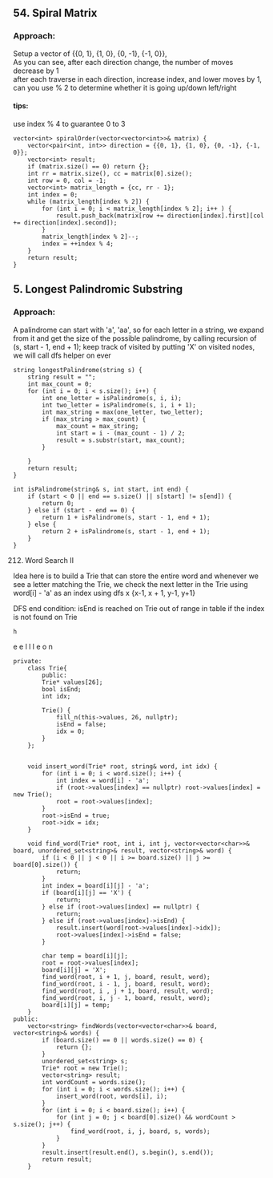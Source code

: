 ## 54. Spiral Matrix
### Approach:
Setup a vector of {{0, 1}, {1, 0}, {0, -1}, {-1, 0}},  
As you can see, after each direction change, the number of moves decrease by 1  
after each traverse in each direction, increase index, and lower moves by 1,  
can you use % 2 to determine whether it is going up/down left/right

#### tips:
use index % 4 to guarantee 0 to 3

```
vector<int> spiralOrder(vector<vector<int>>& matrix) {
    vector<pair<int, int>> direction = {{0, 1}, {1, 0}, {0, -1}, {-1, 0}};
    vector<int> result;
    if (matrix.size() == 0) return {};
    int rr = matrix.size(), cc = matrix[0].size();
    int row = 0, col = -1;
    vector<int> matrix_length = {cc, rr - 1};
    int index = 0;
    while (matrix_length[index % 2]) {
        for (int i = 0; i < matrix_length[index % 2]; i++ ) {
            result.push_back(matrix[row += direction[index].first][col += direction[index].second]);
        }
        matrix_length[index % 2]--;
        index = ++index % 4;
    }
    return result;
}
```


## 5. Longest Palindromic Substring
### Approach:
A palindrome can start with 'a', 'aa', so for each letter in a string, we expand from it
and get the size of the possible palindrome, by calling recursion of (s, start - 1, end + 1);
keep track of visited by putting 'X' on visited nodes,   
we will call dfs helper on ever

```
string longestPalindrome(string s) {
    string result = "";
    int max_count = 0;
    for (int i = 0; i < s.size(); i++) {
        int one_letter = isPalindrome(s, i, i);
        int two_letter = isPalindrome(s, i, i + 1);
        int max_string = max(one_letter, two_letter);
        if (max_string > max_count) {
            max_count = max_string;
            int start = i - (max_count - 1) / 2;
            result = s.substr(start, max_count);
        }

    }
    return result;
}

int isPalindrome(string& s, int start, int end) {
    if (start < 0 || end == s.size() || s[start] != s[end]) {
        return 0;
    } else if (start - end == 0) {
        return 1 + isPalindrome(s, start - 1, end + 1);
    } else {
        return 2 + isPalindrome(s, start - 1, end + 1);
    }
}
```


212. Word Search II

Idea here is to build a Trie that can store the entire word and whenever we see
a letter matching the Trie, we check the next letter in the Trie using
word[i] - 'a' as an index using dfs x {x-1, x + 1, y-1, y+1}

DFS end condition:
isEnd is reached on Trie
out of range in table
if the index is not found on Trie

    h
e     e
l     l
l     e
o     n

```
private:
    class Trie{
        public:
        Trie* values[26];
        bool isEnd;
        int idx;

        Trie() {
            fill_n(this->values, 26, nullptr);
            isEnd = false;
            idx = 0;
        }
    };


    void insert_word(Trie* root, string& word, int idx) {
        for (int i = 0; i < word.size(); i++) {
            int index = word[i] - 'a';
            if (root->values[index] == nullptr) root->values[index] = new Trie();
            root = root->values[index];
        }
        root->isEnd = true;
        root->idx = idx;
    }

    void find_word(Trie* root, int i, int j, vector<vector<char>>& board, unordered_set<string>& result, vector<string>& word) {
        if (i < 0 || j < 0 || i >= board.size() || j >= board[0].size()) {
            return;
        }
        int index = board[i][j] - 'a';
        if (board[i][j] == 'X') {
            return;
        } else if (root->values[index] == nullptr) {
            return;
        } else if (root->values[index]->isEnd) {
            result.insert(word[root->values[index]->idx]);
            root->values[index]->isEnd = false;
        }

        char temp = board[i][j];
        root = root->values[index];
        board[i][j] = 'X';
        find_word(root, i + 1, j, board, result, word);
        find_word(root, i - 1, j, board, result, word);
        find_word(root, i , j + 1, board, result, word);
        find_word(root, i, j - 1, board, result, word);
        board[i][j] = temp;
    }
public:
    vector<string> findWords(vector<vector<char>>& board, vector<string>& words) {
        if (board.size() == 0 || words.size() == 0) {
            return {};
        }
        unordered_set<string> s;
        Trie* root = new Trie();
        vector<string> result;
        int wordCount = words.size();
        for (int i = 0; i < words.size(); i++) {
            insert_word(root, words[i], i);
        }
        for (int i = 0; i < board.size(); i++) {
            for (int j = 0; j < board[0].size() && wordCount > s.size(); j++) {
                find_word(root, i, j, board, s, words);
            }
        }
        result.insert(result.end(), s.begin(), s.end());
        return result;
    }
```
